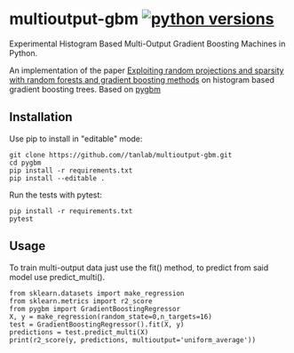 # multioutput-gbm  [![python versions](https://img.shields.io/badge/python-3.6+-blue.svg)](https://github.com/tanlab/multioutput-gbm)



Experimental Histogram Based Multi-Output Gradient Boosting Machines in Python.

An implementation of the paper [Exploiting random projections and sparsity with random forests and gradient boosting methods](https://arxiv.org/abs/1704.08067) on histogram based gradient boosting trees. 
Based on [pygbm](https://github.com/ogrisel/pygbm/)

## Installation

Use pip to install in "editable" mode:

    git clone https://github.com//tanlab/multioutput-gbm.git
    cd pygbm
    pip install -r requirements.txt
    pip install --editable .

Run the tests with pytest:

    pip install -r requirements.txt
    pytest

## Usage

To train multi-output data just use the fit() method, to predict from said model use predict_multi().

    from sklearn.datasets import make_regression
    from sklearn.metrics import r2_score
    from pygbm import GradientBoostingRegressor
    X, y = make_regression(random_state=0,n_targets=16)
    test = GradientBoostingRegressor().fit(X, y)
    predictions = test.predict_multi(X)
    print(r2_score(y, predictions, multioutput='uniform_average'))